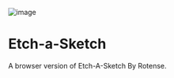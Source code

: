 ![image](https://user-images.githubusercontent.com/37302024/145661085-c52ba49f-5b22-4d88-b85a-98cf6755f4bc.png)


# Etch-a-Sketch
A browser version of Etch-A-Sketch By Rotense.
